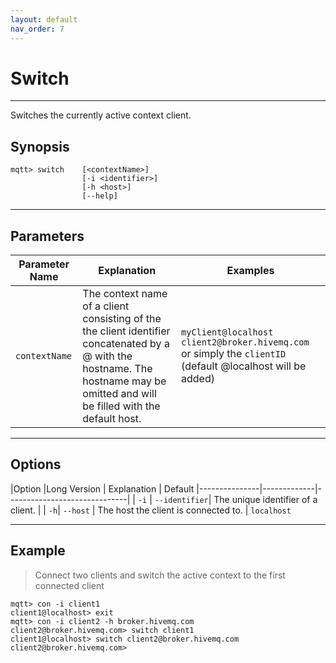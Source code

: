 ```yaml
---
layout: default
nav_order: 7
--- 
```


# Switch
***

Switches the currently active context client.

## Synopsis

```
mqtt> switch    [<contextName>]
                [-i <identifier>] 
                [-h <host>]            
                [--help] 
```

***

## Parameters

|Parameter Name | Explanation | Examples |
|---------------|-------------|------------------------------|
| ``contextName``   | The context name of a client consisting of the the client identifier concatenated by a @ with the hostname. The hostname may be omitted and will be filled with the default host. | `myClient@localhost`  `client2@broker.hivemq.com` or simply the `clientID` (default @localhost will be added)


***

## Options

|Option |Long Version | Explanation | Default
|---------------|-------------|------------------------------|
| ``-i``   | ``--identifier``| The unique identifier of a client. |
| ``-h``| ``--host`` | The host the client is connected to. | ``localhost``

***

## Example

> Connect two clients and switch the active context to the first connected client

```
mqtt> con -i client1
client1@localhost> exit
mqtt> con -i client2 -h broker.hivemq.com
client2@broker.hivemq.com> switch client1
client1@localhost> switch client2@broker.hivemq.com
client2@broker.hivemq.com>
```